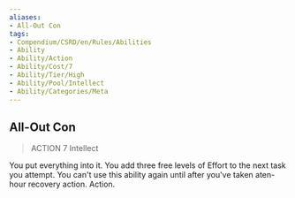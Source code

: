```yaml
---
aliases:
- All-Out Con
tags:
- Compendium/CSRD/en/Rules/Abilities
- Ability
- Ability/Action
- Ability/Cost/7
- Ability/Tier/High
- Ability/Pool/Intellect
- Ability/Categories/Meta
---
```


  
## All-Out Con  
>ACTION 7  Intellect  
  
You put everything into it. You add three free levels of Effort to the next task you attempt. You can't use this ability again until after you've taken aten-hour recovery action. Action.